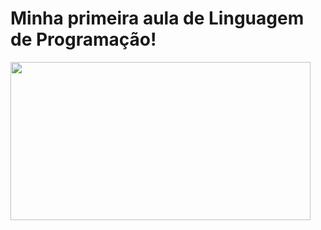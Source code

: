 # Minha primeira aula de Linguagem de Programação!

<img src="https://gifer.com/embed/BZoN" width=480 height=252.824 ></img>
